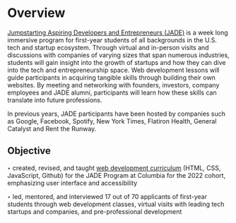 # Overview
[Jumpstarting Aspiring Developers and Entrepreneurs (JADE)](https://www.cc-seas.columbia.edu/jade) is a week long immersive program for first-year students of all backgrounds in the U.S. tech and startup ecosystem. Through virtual and in-person visits and discussions with companies of varying sizes that span numerous industries, students will gain insight into the growth of startups and how they can dive into the tech and entrepreneurship space. Web development lessons will guide participants in acquiring tangible skills through building their own websites. By meeting and networking with founders, investors, company employees and JADE alumni, participants will learn how these skills can translate into future professions.

In previous years, JADE participants have been hosted by companies such as Google, Facebook, Spotify, New York Times, Flatiron Health, General Catalyst and Rent the Runway. 

## Objective
‣ created, revised, and taught [web development curriculum](https://www.notion.so/joycejiang/Web-Dev-JADE-2022-dcc2708e326e40dd8b392100327237d0) (HTML, CSS, JavaScript, Github) for the JADE Program at Columbia for the 2022 cohort, emphasizing user interface and accessibility 

‣ led, mentored, and interviewed 17 out of 70 applicants of first-year students through web development classes, virtual visits with leading tech startups and companies, and pre-professional development

